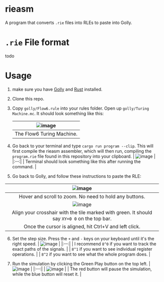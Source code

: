 # rieasm

A program that converts `.rie` files into RLEs to paste into Golly.

# `.rie` File format

todo

# Usage

1. make sure you have [Golly](https://sourceforge.net/projects/golly/files/) and [Rust](https://www.rust-lang.org/tools/install) installed.

2. Clone this repo.

3. Copy `golly/Flow6.rule` into your rules folder. Open up `golly/Turing Machine.mc`. It should look something like this:

   | ![image](https://user-images.githubusercontent.com/49224759/169102690-671830f1-47ef-4f2c-a58e-61fc94749c04.png) |
   |:--:|
   | The Flow6 Turing Machine. |

4. Go back to your terminal and type `cargo run program --clip`. This will first compile the rieasm assembler, which will then run, compiling the `program.rie` file found in this repository into your clipboard.
   | ![image](https://user-images.githubusercontent.com/49224759/169112146-7200754b-b4c9-4317-bfb1-db79eb675fb6.png) |
   |:--:|
   | Terminal should look something like this after running the command. |


5. Go back to Golly, and follow these instructions to paste the RLE:

  | ![image](https://user-images.githubusercontent.com/49224759/169105264-ee759a54-9f00-42d0-9187-622c06228fb4.png) |
  |:--:|
  | Hover and scroll to zoom. No need to hold any buttons. |
  | ![image](https://user-images.githubusercontent.com/49224759/169109031-2c85e079-807b-443d-beeb-13ed224b257a.png) |
  | Align your crosshair with the tile marked with green. It should say `XY=0 0` on the top bar. |
  | Once the cursor is aligned, hit Ctrl+V and left click. |

6. Set the step size. Press the `+` and `-` keys on your keyboard until it's the right speed.
   | ![image](https://user-images.githubusercontent.com/49224759/169106753-1dfaa5f7-6b77-4293-a4a0-f0155a62a35b.png) |
   |:--:|
   | I recommend `8^0` if you want to track the exact paths of the signals. |
   | `8^1` if you want to see individual register operations. |
   | `8^2` if you want to see what the whole program does. |

7. Run the simulation by clicking the Green Play button on the top left.
   | ![image](https://user-images.githubusercontent.com/49224759/169111090-f57aa923-8391-41a2-b970-225990f00878.png) |
   |:--:|
   | ![image](https://user-images.githubusercontent.com/49224759/169110580-d5408b94-1b32-4017-97a1-443d71b454b9.png) |
   | The red button will pause the simulation, while the blue button will reset it. |
